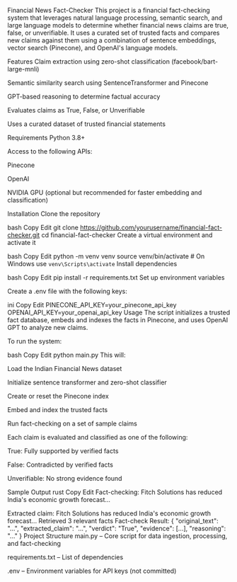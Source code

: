 Financial News Fact-Checker
This project is a financial fact-checking system that leverages natural language processing, semantic search, and large language models to determine whether financial news claims are true, false, or unverifiable. It uses a curated set of trusted facts and compares new claims against them using a combination of sentence embeddings, vector search (Pinecone), and OpenAI's language models.

Features
Claim extraction using zero-shot classification (facebook/bart-large-mnli)

Semantic similarity search using SentenceTransformer and Pinecone

GPT-based reasoning to determine factual accuracy

Evaluates claims as True, False, or Unverifiable

Uses a curated dataset of trusted financial statements

Requirements
Python 3.8+

Access to the following APIs:

Pinecone

OpenAI

NVIDIA GPU (optional but recommended for faster embedding and classification)

Installation
Clone the repository

bash
Copy
Edit
git clone https://github.com/yourusername/financial-fact-checker.git
cd financial-fact-checker
Create a virtual environment and activate it

bash
Copy
Edit
python -m venv venv
source venv/bin/activate  # On Windows use `venv\Scripts\activate`
Install dependencies

bash
Copy
Edit
pip install -r requirements.txt
Set up environment variables

Create a .env file with the following keys:

ini
Copy
Edit
PINECONE_API_KEY=your_pinecone_api_key
OPENAI_API_KEY=your_openai_api_key
Usage
The script initializes a trusted fact database, embeds and indexes the facts in Pinecone, and uses OpenAI GPT to analyze new claims.

To run the system:

bash
Copy
Edit
python main.py
This will:

Load the Indian Financial News dataset

Initialize sentence transformer and zero-shot classifier

Create or reset the Pinecone index

Embed and index the trusted facts

Run fact-checking on a set of sample claims

Each claim is evaluated and classified as one of the following:

True: Fully supported by verified facts

False: Contradicted by verified facts

Unverifiable: No strong evidence found

Sample Output
rust
Copy
Edit
Fact-checking: Fitch Solutions has reduced India's economic growth forecast...

Extracted claim: Fitch Solutions has reduced India's economic growth forecast...
Retrieved 3 relevant facts
Fact-check Result:
{
  "original_text": "...",
  "extracted_claim": "...",
  "verdict": "True",
  "evidence": [...],
  "reasoning": "..."
}
Project Structure
main.py – Core script for data ingestion, processing, and fact-checking

requirements.txt – List of dependencies

.env – Environment variables for API keys (not committed)
